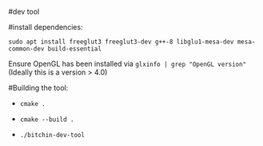 #dev tool

#install dependencies:

`sudo apt install freeglut3 freeglut3-dev g++-8 libglu1-mesa-dev mesa-common-dev build-essential`

Ensure OpenGL has been installed via `glxinfo | grep "OpenGL version"` (Ideally this is a version > 4.0)

#Building the tool:

* `cmake .`

* `cmake --build .`

* `./bitchin-dev-tool`
